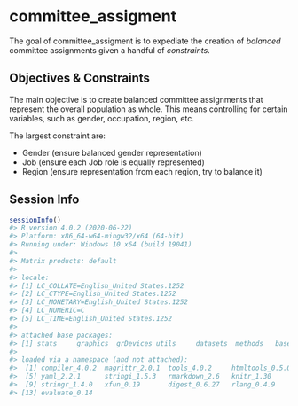 
<!-- README.md is generated from README.Rmd. Please edit that file -->

# committee\_assigment

<!-- badges: start -->

<!-- badges: end -->

The goal of committee\_assigment is to expediate the creation of
*balanced* committee assignments given a handful of *constraints*.

## Objectives & Constraints

The main objective is to create balanced committee assignments that
represent the overall population as whole. This means controlling for
certain variables, such as gender, occupation, region, etc.

The largest constraint are:

  - Gender (ensure balanced gender representation)
  - Job (ensure each Job role is equally represented)
  - Region (ensure representation from each region, try to balance it)

## Session Info

``` r
sessionInfo()
#> R version 4.0.2 (2020-06-22)
#> Platform: x86_64-w64-mingw32/x64 (64-bit)
#> Running under: Windows 10 x64 (build 19041)
#> 
#> Matrix products: default
#> 
#> locale:
#> [1] LC_COLLATE=English_United States.1252 
#> [2] LC_CTYPE=English_United States.1252   
#> [3] LC_MONETARY=English_United States.1252
#> [4] LC_NUMERIC=C                          
#> [5] LC_TIME=English_United States.1252    
#> 
#> attached base packages:
#> [1] stats     graphics  grDevices utils     datasets  methods   base     
#> 
#> loaded via a namespace (and not attached):
#>  [1] compiler_4.0.2  magrittr_2.0.1  tools_4.0.2     htmltools_0.5.0
#>  [5] yaml_2.2.1      stringi_1.5.3   rmarkdown_2.6   knitr_1.30     
#>  [9] stringr_1.4.0   xfun_0.19       digest_0.6.27   rlang_0.4.9    
#> [13] evaluate_0.14
```
